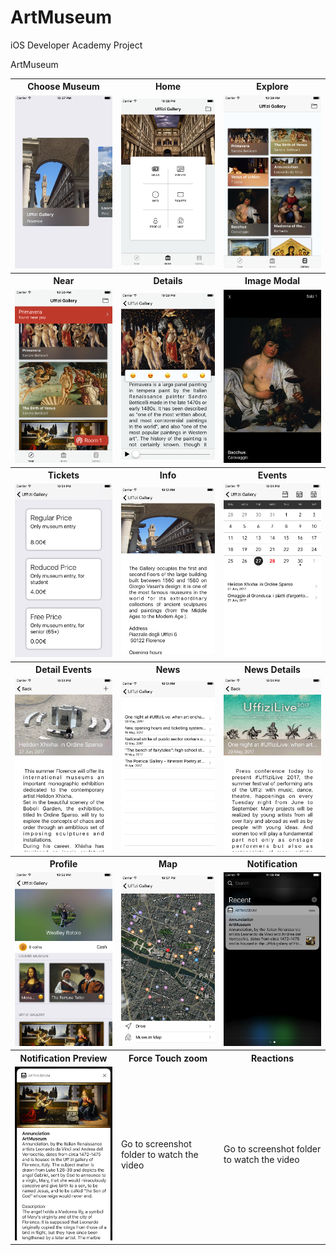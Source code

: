 # ArtMuseum

<p>iOS Developer Academy Project</p>
<p>ArtMuseum</p>
<p align="center">
 <table style="width:100%">
  <tr>
    <th>Choose Museum</th>
    <th>Home</th>
    <th>Explore</th>
  </tr>
  <tr>
    <td>
      <img src="Screenshot/1. Home.png" title="Home">
    </td>
    <td>
      <img src="Screenshot/2.Home.png" title="Home">
    </td>
    <td>
      <img src="Screenshot/3.Explore.png" title="Explore">
    </td>
  </tr>
  <tr>
    <th>Near</th>
    <th>Details</th>
    <th>Image Modal</th>
  </tr>
  <tr>
    <td>
      <img src="Screenshot/4.Near.png" title="Near">
    </td>
    <td>
      <img src="Screenshot/5.Details.png" title="Details">
    </td>
    <td>
      <img src="Screenshot/6.ImageModal.png" title="Image Modal">
    </td>
  </tr>
  <tr>
    <th>Tickets</th>
    <th>Info</th>
    <th>Events</th>
  </tr>
  <tr>
    <td>
      <img src="Screenshot/7.Tickets.png" title="Tickets">
    </td>
    <td>
      <img src="Screenshot/8.Info.png" title="Info">
    </td>
    <td>
      <img src="Screenshot/9.Event.png" title="Events">
    </td>
  </tr>
  <tr>
    <th>Detail Events</th>
    <th>News</th>
    <th>News Details</th>
  </tr>
  <tr>
    <td>
      <img src="Screenshot/10.Detail Event.png" title="Detail Event">
    </td>
    <td>
      <img src="Screenshot/11.News.png" title="News">
    </td>
    <td>
      <img src="Screenshot/12.NewsDetail.png" title="News Detail">
    </td>
  </tr>
  <tr>
    <th>Profile</th>
    <th>Map</th>
    <th>Notification</th>
  </tr>
  <tr>
    <td>
      <img src="Screenshot/13.Profile.png" title="Profile">
    </td>
    <td>
      <img src="Screenshot/14.Maps.png" title="Map">
    </td>
    <td>
      <img src="Screenshot/15. Notifica.png" title="Notification">
    </td>
  </tr>
  <tr>
    <th>Notification Preview</th>
    <th>Force Touch zoom</th>
    <th>Reactions</th>
  </tr>
  <tr>
    <td>
      <img src="Screenshot/16.Notifica.png" title="Notification Preview">
    </td>
    <td>
      Go to screenshot folder to watch the video
    </td>
    <td>
      Go to screenshot folder to watch the video
    </td>
  </tr>
</table> 
</p>
